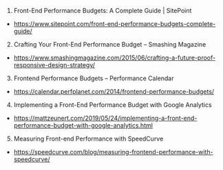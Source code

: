 

1. Front-End Performance Budgets: A Complete Guide | SitePoint
- https://www.sitepoint.com/front-end-performance-budgets-complete-guide/

2. Crafting Your Front-End Performance Budget – Smashing Magazine
- https://www.smashingmagazine.com/2015/06/crafting-a-future-proof-responsive-design-strategy/

3. Frontend Performance Budgets – Performance Calendar
- https://calendar.perfplanet.com/2014/frontend-performance-budgets/

4. Implementing a Front-End Performance Budget with Google Analytics
- https://mattzeunert.com/2019/05/24/implementing-a-front-end-performance-budget-with-google-analytics.html

5. Measuring Front-end Performance with SpeedCurve
- https://speedcurve.com/blog/measuring-frontend-performance-with-speedcurve/